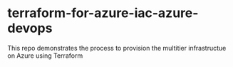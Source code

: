 # terraform-for-azure-iac-azure-devops
This repo demonstrates the process to provision the multitier infrastructue on Azure using Terraform
